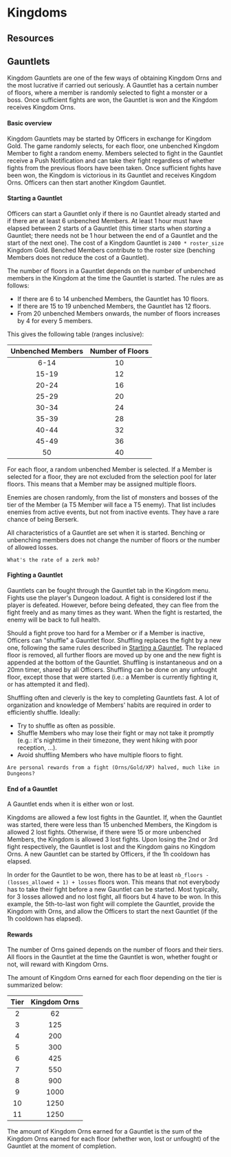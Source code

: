 # Kingdoms
## Resources
## Gauntlets
Kingdom Gauntlets are one of the few ways of obtaining Kingdom Orns and the most lucrative if carried out seriously.
A Gauntlet has a certain number of floors, where a member is randomly selected to fight a monster or a boss.
Once sufficient fights are won, the Gauntlet is won and the Kingdom receives Kingdom Orns.

#### Basic overview
Kingdom Gauntlets may be started by Officers in exchange for Kingdom Gold.
The game randomly selects, for each floor, one unbenched Kingdom Member to fight a random enemy.
Members selected to fight in the Gauntlet receive a Push Notification and can take their fight regardless of whether fights from the previous floors have been taken.
Once sufficient fights have been won, the Kingdom is victorious in its Gauntlet and receives Kingdom Orns.
Officers can then start another Kingdom Gauntlet.

#### Starting a Gauntlet
Officers can start a Gauntlet only if there is no Gauntlet already started and if there are at least 6 unbenched Members.
At least 1 hour must have elapsed between 2 starts of a Gauntlet (this timer starts when _starting_ a Gauntlet; there needs not be 1 hour between the end of a Gauntlet and the start of the next one).
The cost of a Kingdom Gauntlet is `2400 * roster_size` Kingdom Gold.
Benched Members contribute to the roster size (benching Members does not reduce the cost of a Gauntlet).

The number of floors in a Gauntlet depends on the number of unbenched members in the Kingdom at the time the Gauntlet is started.
The rules are as follows:
 * If there are 6 to 14 unbenched Members, the Gauntlet has 10 floors.
 * If there are 15 to 19 unbenched Members, the Gauntlet has 12 floors.
 * From 20 unbenched Members onwards, the number of floors increases by 4 for every 5 members.

This gives the following table (ranges inclusive):

|Unbenched Members|Number of Floors|
|:---------------:|:--------------:|
|       6-14      |       10       |
|      15-19      |       12       |
|      20-24      |       16       |
|      25-29      |       20       |
|      30-34      |       24       |
|      35-39      |       28       |
|      40-44      |       32       |
|      45-49      |       36       |
|        50       |       40       |

For each floor, a random unbenched Member is selected.
If a Member is selected for a floor, they are not excluded from the selection pool for later floors.
This means that a Member may be assigned multiple floors.

Enemies are chosen randomly, from the list of monsters and bosses of the tier of the Member (a T5 Member will face a T5 enemy).
That list includes enemies from active events, but not from inactive events.
They have a rare chance of being Berserk.

All characteristics of a Gauntlet are set when it is started.
Benching or unbenching members does not change the number of floors or the number of allowed losses.

```admonish todo "TODO(16/06/2024, ethiraric)"
What's the rate of a zerk mob?
```

#### Fighting a Gauntlet
Gauntlets can be fought through the Gauntlet tab in the Kingdom menu.
Fights use the player's Dungeon loadout.
A fight is considered lost if the player is defeated.
However, before being defeated, they can flee from the fight freely and as many times as they want.
When the fight is restarted, the enemy will be back to full health.

Should a fight prove too hard for a Member or if a Member is inactive, Officers can "shuffle" a Gauntlet floor.
Shuffling replaces the fight by a new one, following the same rules described in [Starting a Gauntlet](#starting-a-gauntlet).
The replaced floor is removed, all further floors are moved up by one and the new fight is appended at the bottom of the Gauntlet.
Shuffling is instantaneous and on a 20mn timer, shared by all Officers.
Shuffling can be done on any unfought floor, except those that were started (i.e.: a Member is currently fighting it, or has attempted it and fled).

Shuffling often and cleverly is the key to completing Gauntlets fast.
A lot of organization and knowledge of Members' habits are required in order to efficiently shuffle.
Ideally:
  * Try to shuffle as often as possible.
  * Shuffle Members who may lose their fight or may not take it promptly (e.g.: it's nighttime in their timezone, they went hiking with poor reception, ...).
  * Avoid shuffling Members who have multiple floors to fight.

```admonish todo "TODO(16/06/2024, ethiraric)"
Are personal rewards from a fight (Orns/Gold/XP) halved, much like in Dungeons?
```

#### End of a Gauntlet
A Gauntlet ends when it is either won or lost.

Kingdoms are allowed a few lost fights in the Gauntlet.
If, when the Gauntlet was started, there were less than 15 unbenched Members, the Kingdom is allowed 2 lost fights.
Otherwise, if there were 15 or more unbenched Members, the Kingdom is allowed 3 lost fights.
Upon losing the 2nd or 3rd fight respectively, the Gauntlet is lost and the Kingdom gains no Kingdom Orns.
A new Gauntlet can be started by Officers, if the 1h cooldown has elapsed.

In order for the Gauntlet to be won, there has to be at least `nb_floors - (losses_allowed + 1) + losses` floors won.
This means that not everybody has to take their fight before a new Gauntlet can be started.
Most typically, for 3 losses allowed and no lost fight, all floors but 4 have to be won.
In this example, the 5th-to-last won fight will complete the Gauntlet, provide the Kingdom with Orns, and allow the Officers to start the next Gauntlet (if the 1h cooldown has elapsed).

#### Rewards
The number of Orns gained depends on the number of floors and their tiers.
All floors in the Gauntlet at the time the Gauntlet is won, whether fought or not, will reward with Kingdom Orns.

The amount of Kingdom Orns earned for each floor depending on the tier is summarized below:

|Tier|Kingdom Orns|
|:--:|:----------:|
|  2 | 62 |
|  3 | 125 |
|  4 | 200 |
|  5 | 300 |
|  6 | 425 |
|  7 | 550 |
|  8 | 900 |
|  9 | 1000 |
| 10 | 1250 |
| 11 | 1250 |

The amount of Kingdom Orns earned for a Gauntlet is the sum of the Kingdom Orns earned for each floor (whether won, lost or unfought) of the Gauntlet at the moment of completion.
